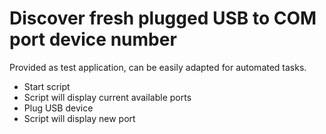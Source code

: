 # Discover fresh plugged USB to COM port device number
Provided as test application, can be easily adapted for automated tasks.

* Start script
* Script will display current available ports
* Plug USB device
* Script will display new port

